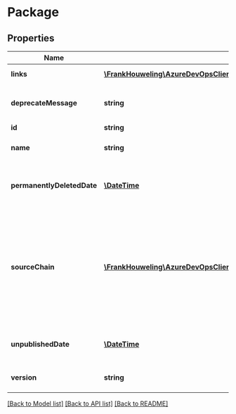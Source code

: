 # Package

## Properties
Name | Type | Description | Notes
------------ | ------------- | ------------- | -------------
**links** | [**\FrankHouweling\AzureDevOpsClient\Governance\Model\ReferenceLinks**](ReferenceLinks.md) | Related REST links. | [optional] 
**deprecateMessage** | **string** | Deprecated message, if any, for the package. | [optional] 
**id** | **string** | Package Id. | [optional] 
**name** | **string** | The display name of the package. | [optional] 
**permanentlyDeletedDate** | [**\DateTime**](\DateTime.md) | If and when the package was permanently deleted. | [optional] 
**sourceChain** | [**\FrankHouweling\AzureDevOpsClient\Governance\Model\UpstreamSourceInfo[]**](UpstreamSourceInfo.md) | The history of upstream sources for this package. The first source in the list is the immediate source from which this package was saved. | [optional] 
**unpublishedDate** | [**\DateTime**](\DateTime.md) | If and when the package was deleted. | [optional] 
**version** | **string** | The version of the package. | [optional] 

[[Back to Model list]](../README.md#documentation-for-models) [[Back to API list]](../README.md#documentation-for-api-endpoints) [[Back to README]](../README.md)



